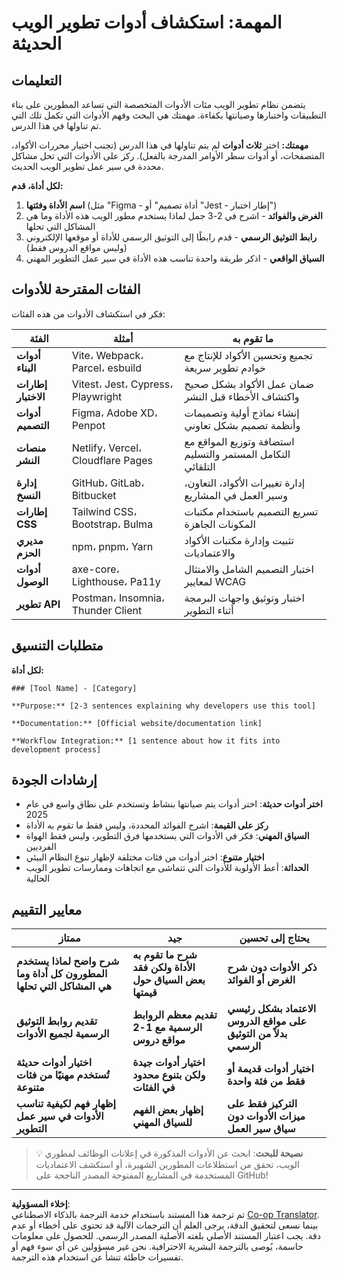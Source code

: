 <!--
CO_OP_TRANSLATOR_METADATA:
{
  "original_hash": "17b8ec8e85d99e27dcb3f73842e583be",
  "translation_date": "2025-10-20T20:31:25+00:00",
  "source_file": "1-getting-started-lessons/1-intro-to-programming-languages/assignment.md",
  "language_code": "ar"
}
-->
# المهمة: استكشاف أدوات تطوير الويب الحديثة

## التعليمات

يتضمن نظام تطوير الويب مئات الأدوات المتخصصة التي تساعد المطورين على بناء التطبيقات واختبارها وصيانتها بكفاءة. مهمتك هي البحث وفهم الأدوات التي تكمل تلك التي تم تناولها في هذا الدرس.

**مهمتك:** اختر **ثلاث أدوات** لم يتم تناولها في هذا الدرس (تجنب اختيار محررات الأكواد، المتصفحات، أو أدوات سطر الأوامر المدرجة بالفعل). ركز على الأدوات التي تحل مشاكل محددة في سير عمل تطوير الويب الحديث.

**لكل أداة، قدم:**

1. **اسم الأداة وفئتها** (مثل "Figma - أداة تصميم" أو "Jest - إطار اختبار")
2. **الغرض والفوائد** - اشرح في 2-3 جمل لماذا يستخدم مطور الويب هذه الأداة وما هي المشاكل التي تحلها
3. **رابط التوثيق الرسمي** - قدم رابطًا إلى التوثيق الرسمي للأداة أو موقعها الإلكتروني (وليس مواقع الدروس فقط)
4. **السياق الواقعي** - اذكر طريقة واحدة تناسب هذه الأداة في سير عمل التطوير المهني

## الفئات المقترحة للأدوات

فكر في استكشاف الأدوات من هذه الفئات:

| الفئة | أمثلة | ما تقوم به |
|-------|-------|-----------|
| **أدوات البناء** | Vite، Webpack، Parcel، esbuild | تجميع وتحسين الأكواد للإنتاج مع خوادم تطوير سريعة |
| **إطارات الاختبار** | Vitest، Jest، Cypress، Playwright | ضمان عمل الأكواد بشكل صحيح واكتشاف الأخطاء قبل النشر |
| **أدوات التصميم** | Figma، Adobe XD، Penpot | إنشاء نماذج أولية وتصميمات وأنظمة تصميم بشكل تعاوني |
| **منصات النشر** | Netlify، Vercel، Cloudflare Pages | استضافة وتوزيع المواقع مع التكامل المستمر والتسليم التلقائي |
| **إدارة النسخ** | GitHub، GitLab، Bitbucket | إدارة تغييرات الأكواد، التعاون، وسير العمل في المشاريع |
| **إطارات CSS** | Tailwind CSS، Bootstrap، Bulma | تسريع التصميم باستخدام مكتبات المكونات الجاهزة |
| **مديري الحزم** | npm، pnpm، Yarn | تثبيت وإدارة مكتبات الأكواد والاعتماديات |
| **أدوات الوصول** | axe-core، Lighthouse، Pa11y | اختبار التصميم الشامل والامتثال لمعايير WCAG |
| **تطوير API** | Postman، Insomnia، Thunder Client | اختبار وتوثيق واجهات البرمجة أثناء التطوير |

## متطلبات التنسيق

**لكل أداة:**
```
### [Tool Name] - [Category]

**Purpose:** [2-3 sentences explaining why developers use this tool]

**Documentation:** [Official website/documentation link]

**Workflow Integration:** [1 sentence about how it fits into development process]
```

## إرشادات الجودة

- **اختر أدوات حديثة**: اختر أدوات يتم صيانتها بنشاط وتستخدم على نطاق واسع في عام 2025
- **ركز على القيمة**: اشرح الفوائد المحددة، وليس فقط ما تقوم به الأداة
- **السياق المهني**: فكر في الأدوات التي يستخدمها فرق التطوير، وليس فقط الهواة الفرديين
- **اختيار متنوع**: اختر أدوات من فئات مختلفة لإظهار تنوع النظام البيئي
- **الحداثة**: أعط الأولوية للأدوات التي تتماشى مع اتجاهات وممارسات تطوير الويب الحالية

## معايير التقييم

| ممتاز | جيد | يحتاج إلى تحسين |
|-------|-----|----------------|
| **شرح واضح لماذا يستخدم المطورون كل أداة وما هي المشاكل التي تحلها** | **شرح ما تقوم به الأداة ولكن فقد بعض السياق حول قيمتها** | **ذكر الأدوات دون شرح الغرض أو الفوائد** |
| **تقديم روابط التوثيق الرسمية لجميع الأدوات** | **تقديم معظم الروابط الرسمية مع 1-2 مواقع دروس** | **الاعتماد بشكل رئيسي على مواقع الدروس بدلاً من التوثيق الرسمي** |
| **اختيار أدوات حديثة تُستخدم مهنيًا من فئات متنوعة** | **اختيار أدوات جيدة ولكن بتنوع محدود في الفئات** | **اختيار أدوات قديمة أو فقط من فئة واحدة** |
| **إظهار فهم لكيفية تناسب الأدوات في سير عمل التطوير** | **إظهار بعض الفهم للسياق المهني** | **التركيز فقط على ميزات الأدوات دون سياق سير العمل** |

> 💡 **نصيحة للبحث**: ابحث عن الأدوات المذكورة في إعلانات الوظائف لمطوري الويب، تحقق من استطلاعات المطورين الشهيرة، أو استكشف الاعتماديات المستخدمة في المشاريع المفتوحة المصدر الناجحة على GitHub!

---

**إخلاء المسؤولية**:  
تم ترجمة هذا المستند باستخدام خدمة الترجمة بالذكاء الاصطناعي [Co-op Translator](https://github.com/Azure/co-op-translator). بينما نسعى لتحقيق الدقة، يرجى العلم أن الترجمات الآلية قد تحتوي على أخطاء أو عدم دقة. يجب اعتبار المستند الأصلي بلغته الأصلية المصدر الرسمي. للحصول على معلومات حاسمة، يُوصى بالترجمة البشرية الاحترافية. نحن غير مسؤولين عن أي سوء فهم أو تفسيرات خاطئة تنشأ عن استخدام هذه الترجمة.